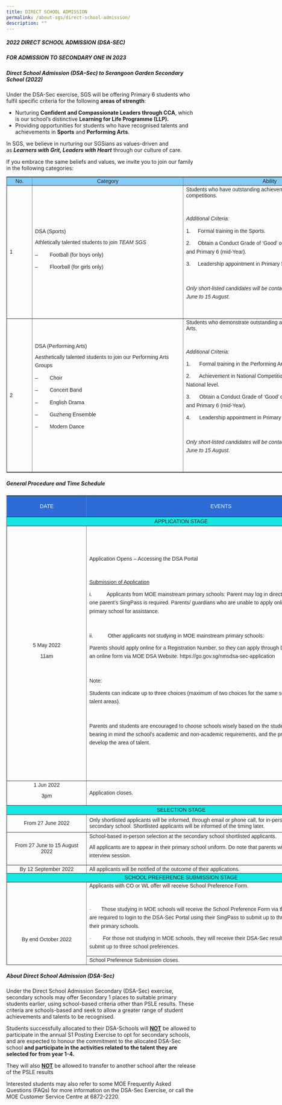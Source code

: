 ```yaml
---
title: DIRECT SCHOOL ADMISSION
permalink: /about-sgs/direct-school-admission/
description: ""
---
```

##### **2022 DIRECT SCHOOL ADMISSION (DSA-SEC)**<br>
##### **FOR ADMISSION TO SECONDARY ONE IN 2023**

##### **Direct School Admission (DSA–Sec) to Serangoon Garden Secondary School (2022)**

Under the DSA-Sec exercise, SGS will be offering Primary 6 students who fulfil specific criteria for the following **areas of strength**:

*   Nurturing **Confident and Compassionate Leaders through CCA**, which is our school’s distinctive **Learning for Life Programme (LLP).**
*   Providing opportunities for students who have recognised talents and achievements in **Sports** and **Performing Arts**.

In SGS, we believe in nurturing our SGSians as values-driven and as **_Learners with Grit, Leaders with Heart_** through our culture of care.

If you embrace the same beliefs and values, we invite you to join our family in the following categories:


<table border="1" style="box-sizing: border-box; color: rgb(34, 34, 34); font-family: Montserrat, sans-serif; font-size: 14px; font-style: normal; font-variant-ligatures: normal; font-variant-caps: normal; font-weight: 300; letter-spacing: normal; orphans: 2; text-align: start; text-transform: none; white-space: normal; widows: 2; word-spacing: 0px; -webkit-text-stroke-width: 0px; text-decoration-thickness: initial; text-decoration-style: initial; text-decoration-color: initial; border-collapse: collapse; width: 930px;"><tbody style="box-sizing: border-box;"><tr style="box-sizing: border-box;"><td style="box-sizing: border-box; width: 67.3958px; background-color: rgb(136, 203, 247); text-align: center;"><strong style="box-sizing: border-box; font-weight: bolder;">No.</strong></td><td style="box-sizing: border-box; width: 402.153px; background-color: rgb(136, 203, 247); text-align: center;"><strong style="box-sizing: border-box; font-weight: bolder;">Category</strong></td><td style="box-sizing: border-box; width: 459.456px; background-color: rgb(136, 203, 247); text-align: center;"><strong style="box-sizing: border-box; font-weight: bolder;">Ability</strong></td></tr><tr style="box-sizing: border-box;"><td style="box-sizing: border-box; width: 67.3958px;">1</td><td style="box-sizing: border-box; width: 402.153px;"><strong style="box-sizing: border-box; font-weight: bolder;">DSA (Sports)</strong><p style="box-sizing: border-box; margin: 0px 0px 10px; line-height: 1.6;"></p><p style="box-sizing: border-box; margin: 0px 0px 10px; line-height: 1.6;">Athletically talented students to join<span>&nbsp;</span><em style="box-sizing: border-box;">TEAM SGS</em></p><p style="box-sizing: border-box; margin: 0px 0px 10px; line-height: 1.6;">–&nbsp;&nbsp;&nbsp;&nbsp;&nbsp;&nbsp;&nbsp; Football (for boys only)</p><p style="box-sizing: border-box; margin: 0px 0px 10px; line-height: 1.6;">–&nbsp;&nbsp;&nbsp;&nbsp;&nbsp;&nbsp;&nbsp; Floorball (for girls only)</p></td><td style="box-sizing: border-box; width: 459.456px;">Students who have outstanding achievements at recognised competitions.<p style="box-sizing: border-box; margin: 0px 0px 10px; line-height: 1.6;"></p><p style="box-sizing: border-box; margin: 0px 0px 10px; line-height: 1.6;">&nbsp;</p><p style="box-sizing: border-box; margin: 0px 0px 10px; line-height: 1.6;"><strong style="box-sizing: border-box; font-weight: bolder;"><em style="box-sizing: border-box;">Additional Criteria:</em></strong></p><p style="box-sizing: border-box; margin: 0px 0px 10px; line-height: 1.6;">1.&nbsp;&nbsp;&nbsp;&nbsp; Formal training in the Sports.</p><p style="box-sizing: border-box; margin: 0px 0px 10px; line-height: 1.6;">2.&nbsp;&nbsp;&nbsp;&nbsp; Obtain a Conduct Grade of ‘Good’ or better in Primary 5 (overall) and Primary 6 (mid-Year).</p><p style="box-sizing: border-box; margin: 0px 0px 10px; line-height: 1.6;">3.&nbsp;&nbsp;&nbsp;&nbsp; Leadership appointment in Primary School will be preferred.</p><p style="box-sizing: border-box; margin: 0px 0px 10px; line-height: 1.6;">&nbsp;</p><p style="box-sizing: border-box; margin: 0px 0px 10px; line-height: 1.6;"><em style="box-sizing: border-box;">Only short-listed candidates will be contacted for selection from 27 June to 15 August.</em></p><p style="box-sizing: border-box; margin: 0px 0px 10px; line-height: 1.6;"><em style="box-sizing: border-box;">&nbsp;</em></p></td></tr><tr style="box-sizing: border-box;"><td style="box-sizing: border-box; width: 67.3958px;">2</td><td style="box-sizing: border-box; width: 402.153px;"><strong style="box-sizing: border-box; font-weight: bolder;">DSA (Performing Arts)</strong><p style="box-sizing: border-box; margin: 0px 0px 10px; line-height: 1.6;"></p><p style="box-sizing: border-box; margin: 0px 0px 10px; line-height: 1.6;">Aesthetically talented students to join our Performing Arts Groups</p><p style="box-sizing: border-box; margin: 0px 0px 10px; line-height: 1.6;">–&nbsp;&nbsp;&nbsp;&nbsp;&nbsp;&nbsp;&nbsp; Choir</p><p style="box-sizing: border-box; margin: 0px 0px 10px; line-height: 1.6;">–&nbsp;&nbsp;&nbsp;&nbsp;&nbsp;&nbsp;&nbsp; Concert Band</p><p style="box-sizing: border-box; margin: 0px 0px 10px; line-height: 1.6;">–&nbsp;&nbsp;&nbsp;&nbsp;&nbsp;&nbsp;&nbsp; English Drama</p><p style="box-sizing: border-box; margin: 0px 0px 10px; line-height: 1.6;">–&nbsp;&nbsp;&nbsp;&nbsp;&nbsp;&nbsp;&nbsp; Guzheng Ensemble</p><p style="box-sizing: border-box; margin: 0px 0px 10px; line-height: 1.6;">–&nbsp;&nbsp;&nbsp;&nbsp;&nbsp;&nbsp;&nbsp; Modern Dance</p><p style="box-sizing: border-box; margin: 0px 0px 10px; line-height: 1.6;">&nbsp;</p></td><td style="box-sizing: border-box; width: 459.456px;">Students who demonstrate outstanding achievements in Performing Arts.<p style="box-sizing: border-box; margin: 0px 0px 10px; line-height: 1.6;"></p><p style="box-sizing: border-box; margin: 0px 0px 10px; line-height: 1.6;">&nbsp;</p><p style="box-sizing: border-box; margin: 0px 0px 10px; line-height: 1.6;"><strong style="box-sizing: border-box; font-weight: bolder;"><em style="box-sizing: border-box;">Additional Criteria:</em></strong></p><p style="box-sizing: border-box; margin: 0px 0px 10px; line-height: 1.6;">1.&nbsp;&nbsp;&nbsp;&nbsp;&nbsp; Formal training in the Performing Arts.</p><p style="box-sizing: border-box; margin: 0px 0px 10px; line-height: 1.6;">2.&nbsp;&nbsp;&nbsp;&nbsp;&nbsp; Achievement in National Competitions/accomplishment at National level.</p><p style="box-sizing: border-box; margin: 0px 0px 10px; line-height: 1.6;">3.&nbsp;&nbsp;&nbsp;&nbsp;&nbsp; Obtain a Conduct Grade of ‘Good’ or better in Primary 5 (overall) and Primary 6 (mid-Year).</p><p style="box-sizing: border-box; margin: 0px 0px 10px; line-height: 1.6;">4.&nbsp;&nbsp;&nbsp;&nbsp;&nbsp; Leadership appointment in Primary School will be preferred.</p><p style="box-sizing: border-box; margin: 0px 0px 10px; line-height: 1.6;">&nbsp;</p><p style="box-sizing: border-box; margin: 0px 0px 10px; line-height: 1.6;"><em style="box-sizing: border-box;">Only short-listed candidates will be contacted for selection from 27 June to 15 August.</em></p><p style="box-sizing: border-box; margin: 0px 0px 10px; line-height: 1.6;">&nbsp;</p></td></tr></tbody></table>


##### **General Procedure and Time Schedule**

<table border="1" style="box-sizing: border-box; color: rgb(34, 34, 34); font-family: Montserrat, sans-serif; font-size: 14px; font-style: normal; font-variant-ligatures: normal; font-variant-caps: normal; font-weight: 300; letter-spacing: normal; orphans: 2; text-align: start; text-transform: none; white-space: normal; widows: 2; word-spacing: 0px; -webkit-text-stroke-width: 0px; text-decoration-thickness: initial; text-decoration-style: initial; text-decoration-color: initial; border-collapse: collapse; width: 928.507px; height: 1244px;"><tbody style="box-sizing: border-box;"><tr style="box-sizing: border-box; height: 56px;"><td width="141" style="box-sizing: border-box; width: 211.806px; text-align: center; height: 56px; background-color: rgb(45, 107, 214);"><span style="box-sizing: border-box; color: rgb(255, 255, 255);"><strong style="box-sizing: border-box; font-weight: bolder;">DATE</strong></span></td><td width="460" style="box-sizing: border-box; width: 715.706px; text-align: center; height: 56px; background-color: rgb(45, 107, 214);"><span style="box-sizing: border-box; color: rgb(255, 255, 255);"><strong style="box-sizing: border-box; font-weight: bolder;">EVENTS</strong></span></td></tr><tr style="box-sizing: border-box; height: 24px;"><td colspan="2" style="box-sizing: border-box; width: 927.512px; height: 24px; background-color: rgb(25, 230, 226); text-align: center;"><strong style="box-sizing: border-box; font-weight: bolder;">APPLICATION STAGE</strong></td></tr><tr style="box-sizing: border-box; height: 675px;"><td width="141" style="box-sizing: border-box; width: 211.806px; text-align: center; height: 675px;">5 May 2022<p style="box-sizing: border-box; margin: 0px 0px 10px; line-height: 1.6;"></p><p style="box-sizing: border-box; margin: 0px 0px 10px; line-height: 1.6;">11am</p></td><td width="460" style="box-sizing: border-box; width: 715.706px; height: 675px;">Application Opens – Accessing the DSA Portal<p style="box-sizing: border-box; margin: 0px 0px 10px; line-height: 1.6;"></p><p style="box-sizing: border-box; margin: 0px 0px 10px; line-height: 1.6;">&nbsp;</p><p style="box-sizing: border-box; margin: 0px 0px 10px; line-height: 1.6;"><u style="box-sizing: border-box;">Submission of Application</u></p><p style="box-sizing: border-box; margin: 0px 0px 10px; line-height: 1.6;">i.&nbsp;&nbsp;&nbsp;&nbsp;&nbsp;&nbsp;&nbsp;&nbsp;&nbsp;<span>&nbsp;</span><strong style="box-sizing: border-box; font-weight: bolder;">Applicants from MOE mainstream primary schools</strong>: Parent may log in directly to DSA-Sec Portal. Only one parent’s SingPass is required. Parents/ guardians who are unable to apply online can approach their child’s primary school for assistance.</p><p style="box-sizing: border-box; margin: 0px 0px 10px; line-height: 1.6;">&nbsp;</p><p style="box-sizing: border-box; margin: 0px 0px 10px; line-height: 1.6;">ii.&nbsp;&nbsp;&nbsp;&nbsp;&nbsp;&nbsp;&nbsp;&nbsp;&nbsp;<span>&nbsp;</span><strong style="box-sizing: border-box; font-weight: bolder;">Other applicants not studying in MOE mainstream primary schools</strong>:</p><p style="box-sizing: border-box; margin: 0px 0px 10px; line-height: 1.6;">Parents should apply online for a Registration Number, so they can apply through DSA Portal. This is done using an online form via MOE DSA Website. https://go.gov.sg/nmsdsa-sec-application</p><p style="box-sizing: border-box; margin: 0px 0px 10px; line-height: 1.6;">&nbsp;</p><p style="box-sizing: border-box; margin: 0px 0px 10px; line-height: 1.6;"><strong style="box-sizing: border-box; font-weight: bolder;">Note:</strong></p><p style="box-sizing: border-box; margin: 0px 0px 10px; line-height: 1.6;">Students can indicate up to three choices (maximum of two choices for the same school under two different talent areas).</p><p style="box-sizing: border-box; margin: 0px 0px 10px; line-height: 1.6;">&nbsp;</p><p style="box-sizing: border-box; margin: 0px 0px 10px; line-height: 1.6;"><strong style="box-sizing: border-box; font-weight: bolder;">Parents and students are encouraged to choose schools wisely based on the student’s aptitudes and strengths, bearing in mind the school’s academic and non-academic requirements, and the programmes available to develop the area of talent</strong>.</p></td></tr><tr style="box-sizing: border-box; height: 64px;"><td width="141" style="box-sizing: border-box; width: 211.806px; text-align: center; height: 64px;">1 Jun 2022<p style="box-sizing: border-box; margin: 0px 0px 10px; line-height: 1.6;"></p><p style="box-sizing: border-box; margin: 0px 0px 10px; line-height: 1.6;">3pm</p></td><td width="460" style="box-sizing: border-box; width: 715.706px; height: 64px;">Application closes.</td></tr><tr style="box-sizing: border-box; height: 24px;"><td colspan="2" style="box-sizing: border-box; width: 927.512px; height: 24px; background-color: rgb(25, 230, 226); text-align: center;"><strong style="box-sizing: border-box; font-weight: bolder;">SELECTION STAGE</strong></td></tr><tr style="box-sizing: border-box; height: 47px;"><td width="141" style="box-sizing: border-box; width: 211.806px; text-align: center; height: 47px;">From 27 June 2022</td><td width="460" style="box-sizing: border-box; width: 715.706px; height: 47px;"><strong style="box-sizing: border-box; font-weight: bolder;">Only shortlisted applicants</strong><span>&nbsp;</span>will be informed, through email or phone call, for in-person selection session at the secondary school. Shortlisted applicants will be informed of the timing later.</td></tr><tr style="box-sizing: border-box; height: 72px;"><td width="141" style="box-sizing: border-box; width: 211.806px; text-align: center; height: 72px;">From 27 June to 15 August 2022</td><td width="460" style="box-sizing: border-box; width: 715.706px; height: 72px;"><strong style="box-sizing: border-box; font-weight: bolder;">School-based in-person selection at the secondary school shortlisted applicants.</strong><p style="box-sizing: border-box; margin: 0px 0px 10px; line-height: 1.6;"></p><p style="box-sizing: border-box; margin: 0px 0px 10px; line-height: 1.6;">All applicants are to appear in their primary school uniform. Do note that parents will not be allowed in the interview session.</p></td></tr><tr style="box-sizing: border-box; height: 10px;"><td width="141" style="box-sizing: border-box; width: 211.806px; text-align: center; height: 10px;">By 12 September 2022</td><td width="460" style="box-sizing: border-box; width: 715.706px; height: 10px;">All applicants will be notified of the outcome of their applications.</td></tr><tr style="box-sizing: border-box; height: 10px;"><td colspan="2" style="box-sizing: border-box; width: 927.512px; height: 10px; background-color: rgb(25, 230, 226); text-align: center;"><strong style="box-sizing: border-box; font-weight: bolder;">SCHOOL PREFERENCE SUBMISSION STAGE</strong></td></tr><tr style="box-sizing: border-box; height: 165px;"><td rowspan="2" width="141" style="box-sizing: border-box; width: 211.806px; height: 222px;"><p style="box-sizing: border-box; margin: 0px 0px 10px; line-height: 1.6; text-align: center;">By end October 2022</p></td><td width="460" style="box-sizing: border-box; width: 715.706px; height: 165px;"><strong style="box-sizing: border-box; font-weight: bolder;">Applicants with CO or WL offer will receive School Preference Form.</strong><p style="box-sizing: border-box; margin: 0px 0px 10px; line-height: 1.6;"></p><p style="box-sizing: border-box; margin: 0px 0px 10px; line-height: 1.6;">&nbsp;</p><p style="box-sizing: border-box; margin: 0px 0px 10px; line-height: 1.6;">·&nbsp;&nbsp;&nbsp;&nbsp;&nbsp;&nbsp; Those studying in MOE schools will receive the School Preference Form via their Primary Schools.&nbsp; They are required to login to the DSA-Sec Portal using their SingPass to submit up to three school preferences or at their primary schools.</p><p style="box-sizing: border-box; margin: 0px 0px 10px; line-height: 1.6;">·&nbsp;&nbsp;&nbsp;&nbsp;&nbsp;&nbsp;&nbsp; For those not studying in MOE schools, they will receive their DSA-Sec results via email. They are to submit up to three school preferences.</p></td></tr><tr style="box-sizing: border-box; height: 57px;"><td width="460" style="box-sizing: border-box; width: 715.706px; height: 57px;"><strong style="box-sizing: border-box; font-weight: bolder;">School Preference Submission closes.</strong><p style="box-sizing: border-box; margin: 0px 0px 10px; line-height: 1.6;"></p><p style="box-sizing: border-box; margin: 0px 0px 10px; line-height: 1.6;">&nbsp;</p><p style="box-sizing: border-box; margin: 0px 0px 10px; line-height: 1.6;">·&nbsp;&nbsp;&nbsp;&nbsp;&nbsp;&nbsp;&nbsp; DSA-Sec offers not taken up will be considered as lapsed if applicants do not submit their school preference.</p></td></tr><tr style="box-sizing: border-box; height: 24px;"><td colspan="2" style="box-sizing: border-box; width: 927.512px; height: 24px; background-color: rgb(25, 230, 226); text-align: center;"><strong style="box-sizing: border-box; font-weight: bolder;">RESULTS RELEASE STAGE</strong></td></tr><tr style="box-sizing: border-box; height: 16px;"><td width="141" style="box-sizing: border-box; width: 211.806px; height: 16px;"><p style="box-sizing: border-box; margin: 0px 0px 10px; line-height: 1.6; text-align: center;">By late November 2022</p></td><td width="460" style="box-sizing: border-box; width: 715.706px; height: 16px;">Release of DSA-Sec results together with PSLE results through Primary Schools.</td></tr></tbody></table>

##### **About Direct School Admission (DSA-Sec)**

Under the Direct School Admission Secondary (DSA-Sec) exercise, secondary schools may offer Secondary 1 places to suitable primary students earlier, using school-based criteria other than PSLE results. These criteria are schools-based and seek to allow a greater range of student achievements and talents to be recognised.

Students successfully allocated to their DSA-Schools will <span style="text-decoration: underline;"><strong>NOT</strong></span> be allowed to participate in the annual S1 Posting Exercise to opt for secondary schools, and are expected to honour the commitment to the allocated DSA-Sec school **and participate in the activities related to the talent they are selected for from year 1-4.**

They will also <span style="text-decoration: underline;"><strong>NOT</strong></span> be allowed to transfer to another school after the release of the PSLE results

Interested students may also refer to some MOE Frequently Asked Questions (FAQs) for more information on the DSA-Sec Exercise, or call the MOE Customer Service Centre at 6872-2220.